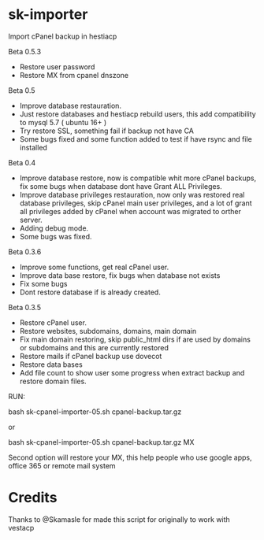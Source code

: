 # sk-importer
Import cPanel backup in hestiacp

Beta 0.5.3

- Restore user password
- Restore MX from cpanel dnszone

Beta 0.5

- Improve database restauration.
- Just restore databases and hestiacp rebuild users, this add compatibility to mysql 5.7 ( ubuntu 16+ )
- Try restore SSL, something fail if backup not have CA
- Some bugs fixed and some function added to test if have rsync and file installed

Beta 0.4

- Improve database restore, now is compatible whit more cPanel backups, fix some bugs when database dont have Grant ALL Privileges.
- Improve database privileges restauration, now only was restored real database privileges, skip cPanel main user privileges, and a lot of grant all privileges added by cPanel when account was migrated to orther server.
- Adding debug mode.
- Some bugs was fixed.

Beta 0.3.6

- Improve some functions, get real cPanel user.
- Improve data base restore, fix bugs when database not exists
- Fix some bugs
- Dont restore database if is already created.
 
Beta 0.3.5

-  Restore cPanel user.
-  Restore websites, subdomains, domains, main domain
-  Fix main domain restoring, skip public_html dirs if are used by domains or subdomains and this are currently restored
-  Restore mails if cPanel backup use dovecot
-  Restore data bases
-  Add file count to show user some progress when extract backup and restore domain files.

RUN:

bash sk-cpanel-importer-05.sh cpanel-backup.tar.gz

or

bash sk-cpanel-importer-05.sh cpanel-backup.tar.gz MX

Second option will restore your MX, this help people who use google apps, office 365 or remote mail system

# Credits
Thanks to @Skamasle for made this script for originally to work with vestacp
